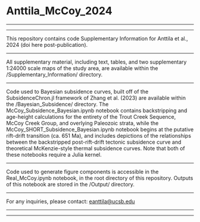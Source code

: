 # Anttila_McCoy_2024
* * * 
* * * 
 
This repository contains code Supplementary Information for Anttila et al., 2024 (doi here post-publication).

* * *

All supplementary material, including text, tables, and two supplementary 1:24000 scale maps of the study area, are available within the /Supplementary_Information/ directory.

* * * 

Code used to Bayesian subsidence curves, built off of the SubsidenceChron.jl framework of Zhang et al. (2023) are available within the /Bayesian_Subsidence/ directory. The McCoy_Subsidence_Bayesian.ipynb notebook contains backstripping and age-height calculations for the entirety of the Trout Creek Sequence, McCoy Creek Group, and overlying Paleozoic strata, while the McCoy_SHORT_Subsidence_Bayesian.ipynb notebook begins at the putative rift-drift transition (ca. 651 Ma), and includes depictions of the relationships between the backstripped post-rift-drift tectonic subsidence curve and theoretical McKenzie-style thermal subsidence curves. Note that both of these notebooks require a Julia kernel.

* * * 

Code used to generate figure components is accessible in the Real_McCoy.ipynb notebook, in the root directory of this repository. Outputs of this notebook are stored in the /Output/ directory.

* * * 

For any inquiries, please contact: eanttila@ucsb.edu

* * * 
* * * 